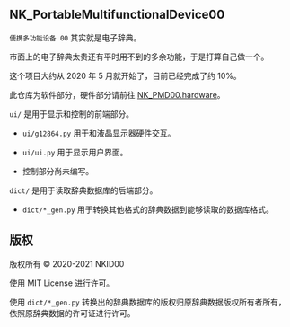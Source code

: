 ## NK_PortableMultifunctionalDevice00

`便携多功能设备 00` 其实就是电子辞典。

市面上的电子辞典太贵还有平时用不到的多余功能，于是打算自己做一个。

这个项目大约从 2020 年 5 月就开始了，目前已经完成了约 10%。

此仓库为软件部分，硬件部分请前往 [NK_PMD00.hardware](https://github.com/NKID00/NK_PMD00.hardware)。

`ui/` 是用于显示和控制的前端部分。

- `ui/g12864.py` 用于和液晶显示器硬件交互。

- `ui/ui.py` 用于显示用户界面。

- 控制部分尚未编写。

`dict/` 是用于读取辞典数据库的后端部分。

- `dict/*_gen.py` 用于转换其他格式的辞典数据到能够读取的数据库格式。

## 版权

版权所有 © 2020-2021 NKID00

使用 MIT License 进行许可。

使用 `dict/*_gen.py` 转换出的辞典数据库的版权归原辞典数据版权所有者所有，依照原辞典数据的许可证进行许可。
